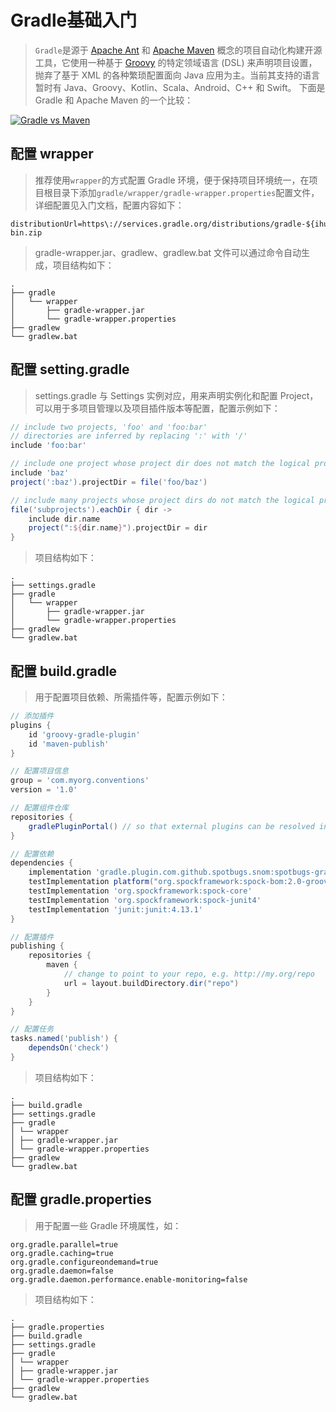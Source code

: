 # Gradle基础入门

> `Gradle`是源于 [Apache Ant](https://ant.apache.org/) 和 [Apache Maven](https://maven.apache.org/) 概念的项目自动化构建开源工具，它使用一种基于 [Groovy](https://groovy.apache.org/) 的特定领域语言 (DSL) 来声明项目设置，抛弃了基于 XML 的各种繁琐配置面向 Java 应用为主。当前其支持的语言暂时有 Java、Groovy、Kotlin、Scala、Android、C++ 和 Swift。 下面是 Gradle 和 Apache Maven 的一个比较：

[![Gradle vs Maven](https://gradle.org/images/gradle-vs-maven.gif)](https://gradle.org/maven-vs-gradle/)

## 配置 wrapper

> 推荐使用`wrapper`的方式配置 Gradle
> 环境，便于保持项目环境统一，在项目根目录下添加`gradle/wrapper/gradle-wrapper.properties`配置文件，详细配置见入门文档，配置内容如下：

```properties
distributionUrl=https\://services.gradle.org/distributions/gradle-${ihub.plugin.gradleVersion}-bin.zip
```

> gradle-wrapper.jar、gradlew、gradlew.bat 文件可以通过命令自动生成，项目结构如下：

```
.
├── gradle
│   └── wrapper
│       ├── gradle-wrapper.jar
│       └── gradle-wrapper.properties
├── gradlew
└── gradlew.bat
```

## 配置 setting.gradle

> settings.gradle 与 Settings 实例对应，用来声明实例化和配置 Project，可以用于多项目管理以及项目插件版本等配置，配置示例如下：

```groovy
// include two projects, 'foo' and 'foo:bar'
// directories are inferred by replacing ':' with '/'
include 'foo:bar'

// include one project whose project dir does not match the logical project path
include 'baz'
project(':baz').projectDir = file('foo/baz')

// include many projects whose project dirs do not match the logical project paths
file('subprojects').eachDir { dir ->
    include dir.name
    project(":${dir.name}").projectDir = dir
}
```

> 项目结构如下：

```
.
├── settings.gradle
├── gradle
│   └── wrapper
│       ├── gradle-wrapper.jar
│       └── gradle-wrapper.properties
├── gradlew
└── gradlew.bat
```

## 配置 build.gradle

> 用于配置项目依赖、所需插件等，配置示例如下：

```groovy
// 添加插件
plugins {
    id 'groovy-gradle-plugin'
    id 'maven-publish'
}

// 配置项目信息
group = 'com.myorg.conventions'
version = '1.0'

// 配置组件仓库
repositories {
    gradlePluginPortal() // so that external plugins can be resolved in dependencies section
}

// 配置依赖
dependencies {
    implementation 'gradle.plugin.com.github.spotbugs.snom:spotbugs-gradle-plugin:4.6.2'
    testImplementation platform("org.spockframework:spock-bom:2.0-groovy-3.0")
    testImplementation 'org.spockframework:spock-core'
    testImplementation 'org.spockframework:spock-junit4'
    testImplementation 'junit:junit:4.13.1'
}

// 配置插件
publishing {
    repositories {
        maven {
            // change to point to your repo, e.g. http://my.org/repo
            url = layout.buildDirectory.dir("repo")
        }
    }
}

// 配置任务
tasks.named('publish') {
    dependsOn('check')
}
```

> 项目结构如下：

```
.
├── build.gradle
├── settings.gradle
├── gradle
│ └── wrapper
│ ├── gradle-wrapper.jar
│ └── gradle-wrapper.properties
├── gradlew
└── gradlew.bat
```

## 配置 gradle.properties

> 用于配置一些 Gradle 环境属性，如：

```properties
org.gradle.parallel=true
org.gradle.caching=true
org.gradle.configureondemand=true
org.gradle.daemon=false
org.gradle.daemon.performance.enable-monitoring=false
```

> 项目结构如下：

```
.
├── gradle.properties
├── build.gradle
├── settings.gradle
├── gradle
│ └── wrapper
│ ├── gradle-wrapper.jar
│ └── gradle-wrapper.properties
├── gradlew
└── gradlew.bat
```
